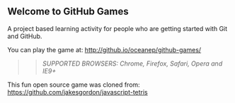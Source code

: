 ## Welcome to GitHub Games

A project based learning activity for people who are getting started with Git and GitHub.

You can play the game at: http://github.io/oceanep/github-games/

>> _*SUPPORTED BROWSERS*: Chrome, Firefox, Safari, Opera and IE9+_

This fun open source game was cloned from: https://github.com/jakesgordon/javascript-tetris

